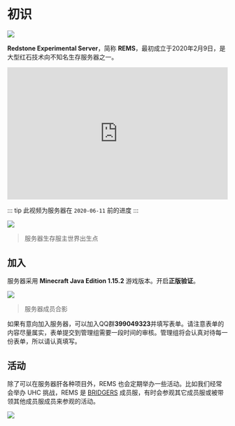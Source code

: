 # 初识

![](https://pic.rmb.bdstatic.com/bjh/aafa02262002f9838084327fcfe09b54.png)

**Redstone Experimental Server**，简称 **REMS**，最初成立于2020年2月9日，是大型红石技术向不知名生存服务器之一。

<div style="position: relative; padding: 30% 45%;">
<iframe style="position: absolute; width: 100%; height: 100%; left: 0; top: 0;" src="https://video-direct-link.vercel.app/bili.mp4?aid=540942275&bvid=BV1Ki4y1x7yg&cid=200993755" scrolling="no" border="0" frameborder="no" framespacing="0" allowfullscreen="true"></iframe>
</div>

::: tip
此视频为服务器在 `2020-06-11` 前的进度
:::

![](https://pic.rmb.bdstatic.com/bjh/a2935e7cd5c898068364cbdad4a94304.png)
>服务器生存服主世界出生点

## 加入

服务器采用 **Minecraft Java Edition 1.15.2** 游戏版本。开启**正版验证**。

![](https://pic.rmb.bdstatic.com/bjh/d7e6b6911b220ef5249c4c5bf7910c76.png)
>服务器成员合影

如果有意向加入服务器，可以加入QQ群**399049323**并填写表单。请注意表单的内容尽量属实，表单提交到管理组需要一段时间的审核。管理组将会认真对待每一份表单，所以请认真填写。

## 活动

除了可以在服务器肝各种项目外，REMS 也会定期举办一些活动。比如我们经常会举办 UHC 挑战，REMS 是 [BRIDGERS](https://space.bilibili.com/456836621) 成员服，有时会参观其它成员服或被带领其他成员服成员来参观的活动。

[![](https://pic.rmb.bdstatic.com/bjh/0b83d21b3f5e871bddc8853ec597479b.png)](https://www.bilibili.com/read/cv7022972)
